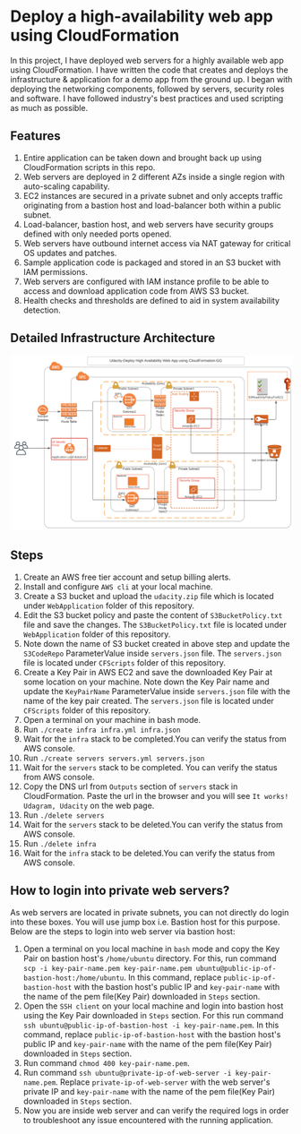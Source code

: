 # Deploy a high-availability web app using CloudFormation
In this project, I have deployed web servers for a highly available web app using CloudFormation. I have written the code that creates and deploys the infrastructure & application for a demo app from the ground up. I began with deploying the networking components, followed by servers, security roles and software. I have followed industry's best practices and used scripting as much as possible.
## Features

1. Entire application can be taken down and brought back up using CloudFormation scripts in this repo.
2. Web servers are deployed in 2 different AZs inside a single region with auto-scaling capability.
3. EC2 instances are secured in a private subnet and only accepts traffic originating from a bastion host and load-balancer both within a public subnet.
4.  Load-balancer, bastion host, and web servers have security groups defined with only needed ports opened.
5.  Web servers have outbound internet access via NAT gateway for critical OS updates and patches.
6.  Sample application code is packaged and stored in an S3 bucket with IAM permissions.
7.  Web servers are configured with IAM instance profile to be able to access and download application code from AWS S3 bucket.
8. Health checks and thresholds are defined to aid in system availability detection.
## Detailed Infrastructure Architecture

<p align="center">
    <img src="./HA-WebApp-Infrastructure.png" alt="arch diagram">
</p>

## Steps

1. Create an AWS free tier account and setup billing alerts.
2. Install and configure `AWS cli` at your local machine.
3. Create a S3 bucket and upload the `udacity.zip` file which is located under `WebApplication` folder of this repository.
4. Edit the S3 bucket policy and paste the content of `S3BucketPolicy.txt` file and save the changes. The `S3BucketPolicy.txt` file is located under `WebApplication` folder of this repository.
5. Note down the name of S3 bucket created in above step and update the `S3CodeRepo` ParameterValue inside `servers.json` file. The `servers.json` file is located under `CFScripts` folder of this repository.
6. Create a Key Pair in AWS EC2 and save the downloaded Key Pair at some location on your machine. Note down the Key Pair name and update the `KeyPairName` ParameterValue inside `servers.json` file with the name of the key pair created. The `servers.json` file is located under `CFScripts` folder of this repository.
7. Open a terminal on your machine in bash mode.
8. Run `./create infra infra.yml infra.json`
9. Wait for the `infra` stack to be completed.You can verify the status from AWS console.
10. Run `./create servers servers.yml servers.json`
11. Wait for the `servers` stack to be completed. You can verify the status from AWS console.
12. Copy the DNS url from `Outputs` section of `servers` stack in CloudFormation. Paste the url in the browser and you will see `It works! Udagram, Udacity` on the web page.
13. Run `./delete servers`
14. Wait for the `servers` stack to be deleted.You can verify the status from AWS console.
15. Run `./delete infra`
16. Wait for the `infra` stack to be deleted.You can verify the status from AWS console.

## How to login into private web servers?

As web servers are located in private subnets, you can not directly do login into these boxes. You will use jump box i.e. Bastion host for this purpose. Below are the steps to login into web server via bastion host:
1. Open a terminal on you local machine in `bash` mode and copy the Key Pair on bastion host's `/home/ubuntu` directory. For this, run command ` scp -i key-pair-name.pem key-pair-name.pem ubuntu@public-ip-of-bastion-host:/home/ubuntu`. In this command, replace `public-ip-of-bastion-host` with the bastion host's public IP and `key-pair-name` with the name of the pem file(Key Pair) downloaded in `Steps` section.
2. Open the `SSH client` on your local machine and login into bastion host using the Key Pair downloaded in `Steps` section. For this run command `ssh ubuntu@public-ip-of-bastion-host -i key-pair-name.pem`. In this command, replace `public-ip-of-bastion-host` with the bastion host's public IP and `key-pair-name` with the name of the pem file(Key Pair) downloaded in `Steps` section.
3. Run command `chmod 400 key-pair-name.pem`.
4. Run command `ssh ubuntu@private-ip-of-web-server -i key-pair-name.pem`. Replace `private-ip-of-web-server` with the web server's private IP and `key-pair-name` with the name of the pem file(Key Pair) downloaded in `Steps` section.
5. Now you are inside web server and can verify the required logs in order to troubleshoot any issue encountered with the running application.